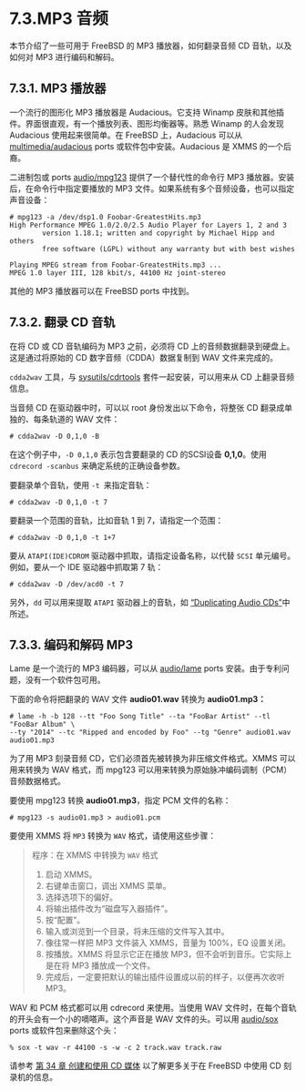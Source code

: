 # 7.3.MP3 音频

本节介绍了一些可用于 FreeBSD 的 MP3 播放器，如何翻录音频 CD 音轨，以及如何对 MP3 进行编码和解码。

## 7.3.1. MP3 播放器

一个流行的图形化 MP3 播放器是 Audacious。它支持 Winamp 皮肤和其他插件。界面很直观，有一个播放列表、图形均衡器等。熟悉 Winamp 的人会发现 Audacious 使用起来很简单。在 FreeBSD 上，Audacious 可以从 [multimedia/audacious]()  ports 或软件包中安装。Audacious 是 XMMS 的一个后裔。

二进制包或 ports [audio/mpg123](https://cgit.freebsd.org/ports/tree/multimedia/audacious/pkg-descr) 提供了一个替代性的命令行 MP3 播放器。安装后，在命令行中指定要播放的 MP3 文件。如果系统有多个音频设备，也可以指定声音设备：

```
# mpg123 -a /dev/dsp1.0 Foobar-GreatestHits.mp3
High Performance MPEG 1.0/2.0/2.5 Audio Player for Layers 1, 2 and 3
        version 1.18.1; written and copyright by Michael Hipp and others
        free software (LGPL) without any warranty but with best wishes

Playing MPEG stream from Foobar-GreatestHits.mp3 ...
MPEG 1.0 layer III, 128 kbit/s, 44100 Hz joint-stereo
```

其他的 MP3 播放器可以在 FreeBSD ports 中找到。

## 7.3.2. 翻录 CD 音轨

在将 CD 或 CD 音轨编码为 MP3 之前，必须将 CD 上的音频数据翻录到硬盘上。这是通过将原始的 CD 数字音频（CDDA）数据复制到 WAV 文件来完成的。

`cdda2wav` 工具，与 [sysutils/cdrtools]() 套件一起安装，可以用来从 CD 上翻录音频信息。

当音频 CD 在驱动器中时，可以以 root 身份发出以下命令，将整张 CD 翻录成单独的、每条轨道的 WAV 文件：

```
# cdda2wav -D 0,1,0 -B
```

在这个例子中，`-D 0,1,0` 表示包含要翻录的 CD 的SCSI设备 **0,1,0**。使用 `cdrecord -scanbus` 来确定系统的正确设备参数。

要翻录单个音轨，使用 `-t `来指定音轨：

```
# cdda2wav -D 0,1,0 -t 7
```

要翻录一个范围的音轨，比如音轨 1 到 7，请指定一个范围：

```
# cdda2wav -D 0,1,0 -t 1+7
```

要从 `ATAPI(IDE)CDROM` 驱动器中抓取，请指定设备名称，以代替 `SCSI` 单元编号。例如，要从一个 IDE 驱动器中抓取第 7 轨：

```
# cdda2wav -D /dev/acd0 -t 7
```

另外，`dd` 可以用来提取 `ATAPI` 驱动器上的音轨，如 [“Duplicating Audio CDs”]()中所述。

## 7.3.3. 编码和解码 MP3

Lame 是一个流行的 MP3 编码器，可以从 [audio/lame]()  ports 安装。由于专利问题，没有一个软件包可用。

下面的命令将把翻录的 WAV 文件 **audio01.wav** 转换为 **audio01.mp3：**

```
# lame -h -b 128 --tt "Foo Song Title" --ta "FooBar Artist" --tl "FooBar Album" \
--ty "2014" --tc "Ripped and encoded by Foo" --tg "Genre" audio01.wav audio01.mp3
```

为了用 MP3 刻录音频 CD，它们必须首先被转换为非压缩文件格式。XMMS 可以用来转换为 WAV 格式，而 mpg123 可以用来转换为原始脉冲编码调制（PCM）音频数据格式。

要使用 mpg123 转换 **audio01.mp3**，指定 PCM 文件的名称：

```
# mpg123 -s audio01.mp3 > audio01.pcm
```

要使用 XMMS 将 `MP3` 转换为 `WAV` 格式，请使用这些步骤：

> 程序：在 XMMS 中转换为 `WAV` 格式
>
> 1. 启动 XMMS。
> 2. 右键单击窗口，调出 XMMS 菜单。
> 3. 选择选项下的偏好。
> 4. 将输出插件改为“磁盘写入器插件”。
> 5. 按“配置”。
> 6. 输入或浏览到一个目录，将未压缩的文件写入其中。
> 7. 像往常一样把 MP3 文件装入 XMMS，音量为 100%，EQ 设置关闭。
> 8. 按播放。XMMS 将显示它正在播放 MP3，但不会听到音乐。它实际上是在将 MP3 播放成一个文件。
> 9. 完成后，一定要把默认的输出插件设置成以前的样子，以便再次收听 MP3。

WAV 和 PCM 格式都可以用 cdrecord 来使用。当使用 WAV 文件时，在每个音轨的开头会有一个小的嘀嗒声。这个声音是 WAV 文件的头。可以用 [audio/sox]()  ports 或软件包来删除这个头：

```
% sox -t wav -r 44100 -s -w -c 2 track.wav track.raw
```

请参考 [第 34 章 创建和使用 CD 媒体]() 以了解更多关于在 FreeBSD 中使用 CD 刻录机的信息。
